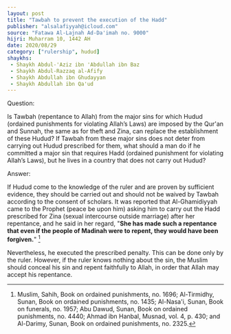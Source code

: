 ```yaml
---
layout: post
title: "Tawbah to prevent the execution of the Hadd"
publisher: "alsalafiyyah@icloud.com"
source: "Fatawa Al-Lajnah Ad-Da'imah no. 9000"
hijri: Muharram 10, 1442 AH
date: 2020/08/29
category: ["rulership", hudud]
shaykhs: 
 - Shaykh Abdul-'Aziz ibn 'Abdullah ibn Baz
 - Shaykh Abdul-Razzaq al-Afify
 - Shaykh Abdullah ibn Ghudayyan
 - Shaykh Abdullah ibn Qa'ud
---
```


Question: 

Is Tawbah (repentance to Allah) from the major sins for which Hudud (ordained punishments for violating Allah’s Laws) are imposed by the Qur'an and Sunnah, the same as for theft and Zina, can replace the establishment of these Hudud? If Tawbah from these major sins does not deter from carrying out Hudud prescribed for them, what should a man do if he committed a major sin that requires Hadd (ordained punishment for violating Allah’s Laws), but he lives in a country that does not carry out Hudud?

Answer:

If Hudud come to the knowledge of the ruler and are proven by sufficient evidence, they should be carried out and should not be waived by Tawbah according to the consent of scholars. It was reported that Al-Ghamidiyyah came to the Prophet (peace be upon him) asking him to carry out the Hadd prescribed for Zina (sexual intercourse outside marriage) after her repentance, and he said in her regard, "**She has made such a repentance that even if the people of Madinah were to repent, they would have been forgiven.**" [^1]

Nevertheless, he executed the prescribed penalty. This can be done only by the ruler. However, if the ruler knows nothing about the sin, the Muslim should conceal his sin and repent faithfully to Allah, in order that Allah may accept his repentance.

[^1]: Muslim, Sahih, Book on ordained punishments, no. 1696; Al-Tirmidhy, Sunan, Book on ordained punishments, no. 1435; Al-Nasa'i, Sunan, Book on funerals, no. 1957; Abu Dawud, Sunan, Book on ordained punishments, no. 4440; Ahmad ibn Hanbal, Musnad, vol. 4, p. 430; and Al-Darimy, Sunan, Book on ordained punishments, no. 2325.
